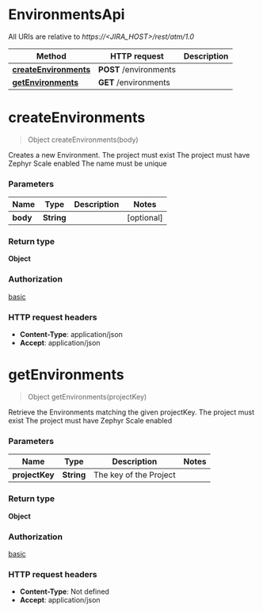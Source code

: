 # EnvironmentsApi

All URIs are relative to *https://<JIRA_HOST>/rest/atm/1.0*

| Method                                                          | HTTP request           | Description |
|-----------------------------------------------------------------|------------------------|-------------|
| [**createEnvironments**](EnvironmentsApi.md#createEnvironments) | **POST** /environments |             |
| [**getEnvironments**](EnvironmentsApi.md#getEnvironments)       | **GET** /environments  |             |

<a id="createEnvironments"></a>

# **createEnvironments**

> Object createEnvironments(body)



Creates a new Environment. The project must exist The project must have Zephyr Scale enabled The name must be unique


### Parameters

| Name     | Type       | Description | Notes      |
|----------|------------|-------------|------------|
| **body** | **String** |             | [optional] |

### Return type

**Object**

### Authorization

[basic](../README.md#basic)

### HTTP request headers

- **Content-Type**: application/json
- **Accept**: application/json

<a id="getEnvironments"></a>

# **getEnvironments**

> Object getEnvironments(projectKey)



Retrieve the Environments matching the given projectKey. The project must exist The project must have Zephyr Scale
enabled

### Parameters

| Name           | Type       | Description            | Notes |
|----------------|------------|------------------------|-------|
| **projectKey** | **String** | The key of the Project |       |

### Return type

**Object**

### Authorization

[basic](../README.md#basic)

### HTTP request headers

- **Content-Type**: Not defined
- **Accept**: application/json

